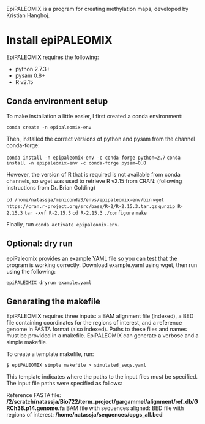EpiPALEOMIX is a program for creating methylation maps, developed by Kristian Hanghoj. 

# Install epiPALEOMIX

EpiPALEOMIX requires the following: 
- python 2.7.3+
- pysam 0.8+
- R v2.15
## Conda environment setup
To make installation a little easier, I first created a conda environment: 

`conda create -n epipaleomix-env`

Then, installed the correct versions of python and pysam from the channel conda-forge:

`conda install -n epipaleomix-env -c conda-forge python=2.7`
`conda install -n epipaleomix-env -c conda-forge pysam=0.8`

However, the version of R that is required is not available from conda channels, so wget was used to retrieve R v2.15 from CRAN: (following instructions from Dr. Brian Golding) 

`cd /home/natassja/miniconda3/envs/epipaleomix-env/bin`
`wget https://cran.r-project.org/src/base/R-2/R-2.15.3.tar.gz`
`gunzip R-2.15.3`
`tar -xvf R-2.15.3`
`cd R-2.15.3`
`./configure`
`make`

Finally, run `conda activate epipaleomix-env`. 

## Optional: dry run
epiPaleomix provides an example YAML file so you can test that the program is working correctly. Download example.yaml using wget, then run using the following: 

`epiPALEOMIX dryrun example.yaml`
## Generating the makefile
EpiPALEOMIX requires three inputs: a BAM alignment file (indexed), a BED file containing coordinates for the regions of interest, and a reference genome in FASTA format (also indexed). Paths to these files and names must be provided in a makefile. EpiPALEOMIX can generate a verbose and a simple makefile. 

To create a template makefile, run: 

`$ epiPALEOMIX simple makefile > simulated_seqs.yaml`

This template indicates where the paths to the input files must be specified. 
The input file paths were specified as follows: 

Reference FASTA file: **/2/scratch/natassja/Bio722/term_project/gargammel/alignment/ref_db/GRCh38.p14.genome.fa**
BAM file with sequences aligned: 
BED file with regions of interest: **/home/natassja/sequences/cpgs_all.bed**



